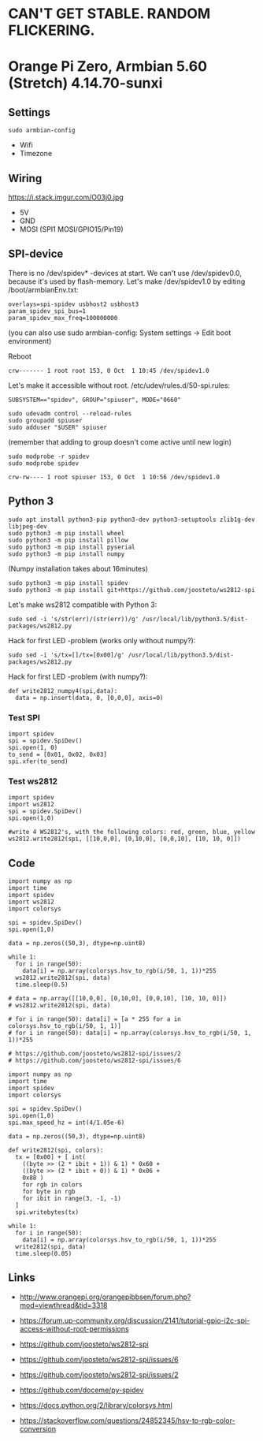 # CAN'T GET STABLE. RANDOM FLICKERING.

# Orange Pi Zero, Armbian 5.60 (Stretch) 4.14.70-sunxi

## Settings
`sudo armbian-config`
- Wifi
- Timezone

## Wiring
https://i.stack.imgur.com/O03j0.jpg
- 5V
- GND
- MOSI (SPI1 MOSI/GPIO15/Pin19)

## SPI-device

There is no /dev/spidev* -devices at start. We can't use /dev/spidev0.0, because it's used by flash-memory. Let's make /dev/spidev1.0 by editing /boot/armbianEnv.txt:
```
overlays=spi-spidev usbhost2 usbhost3
param_spidev_spi_bus=1
param_spidev_max_freq=100000000
```
(you can also use sudo armbian-config: System settings -> Edit boot environment)

Reboot

`crw------- 1 root root 153, 0 Oct  1 10:45 /dev/spidev1.0`

Let's make it accessible without root. 
/etc/udev/rules.d/50-spi.rules:
```
SUBSYSTEM=="spidev", GROUP="spiuser", MODE="0660"
```
```
sudo udevadm control --reload-rules
sudo groupadd spiuser
sudo adduser "$USER" spiuser
```
(remember that adding to group doesn't come active until new login)

```
sudo modprobe -r spidev
sudo modprobe spidev
```

`crw-rw---- 1 root spiuser 153, 0 Oct  1 10:56 /dev/spidev1.0`
 
## Python 3

```
sudo apt install python3-pip python3-dev python3-setuptools zlib1g-dev libjpeg-dev
sudo python3 -m pip install wheel
sudo python3 -m pip install pillow
sudo python3 -m pip install pyserial
sudo python3 -m pip install numpy
```
(Numpy installation takes about 16minutes)

```
sudo python3 -m pip install spidev
sudo python3 -m pip install git+https://github.com/joosteto/ws2812-spi
```

Let's make ws2812 compatible with Python 3:
```
sudo sed -i 's/str(err)/(str(err))/g' /usr/local/lib/python3.5/dist-packages/ws2812.py
```
Hack for first LED -problem (works only without numpy?):
```
sudo sed -i 's/tx=[]/tx=[0x00]/g' /usr/local/lib/python3.5/dist-packages/ws2812.py
```
Hack for first LED -problem (with numpy?):
```
def write2812_numpy4(spi,data):
  data = np.insert(data, 0, [0,0,0], axis=0)
```

### Test SPI

```
import spidev
spi = spidev.SpiDev()
spi.open(1, 0)
to_send = [0x01, 0x02, 0x03]
spi.xfer(to_send)
```

### Test ws2812
```
import spidev
import ws2812
spi = spidev.SpiDev()
spi.open(1,0)

#write 4 WS2812's, with the following colors: red, green, blue, yellow
ws2812.write2812(spi, [[10,0,0], [0,10,0], [0,0,10], [10, 10, 0]])
```

## Code

```
import numpy as np
import time
import spidev
import ws2812
import colorsys

spi = spidev.SpiDev()
spi.open(1,0)

data = np.zeros((50,3), dtype=np.uint8)

while 1:
  for i in range(50):
    data[i] = np.array(colorsys.hsv_to_rgb(i/50, 1, 1))*255
  ws2812.write2812(spi, data)
  time.sleep(0.5)

# data = np.array([[10,0,0], [0,10,0], [0,0,10], [10, 10, 0]])
# ws2812.write2812(spi, data)

# for i in range(50): data[i] = [a * 255 for a in colorsys.hsv_to_rgb(i/50, 1, 1)]
# for i in range(50): data[i] = np.array(colorsys.hsv_to_rgb(i/50, 1, 1))*255

# https://github.com/joosteto/ws2812-spi/issues/2
# https://github.com/joosteto/ws2812-spi/issues/6
```

```
import numpy as np
import time
import spidev
import colorsys

spi = spidev.SpiDev()
spi.open(1,0)
spi.max_speed_hz = int(4/1.05e-6)

data = np.zeros((50,3), dtype=np.uint8)

def write2812(spi, colors):
  tx = [0x00] + [ int(
    ((byte >> (2 * ibit + 1)) & 1) * 0x60 +
    ((byte >> (2 * ibit + 0)) & 1) * 0x06 +
    0x88 )
    for rgb in colors
    for byte in rgb
    for ibit in range(3, -1, -1)
  ]
  spi.writebytes(tx)
  
while 1:
  for i in range(50):
    data[i] = np.array(colorsys.hsv_to_rgb(i/50, 1, 1))*255
  write2812(spi, data)
  time.sleep(0.05)
```

## Links
- http://www.orangepi.org/orangepibbsen/forum.php?mod=viewthread&tid=3318
- https://forum.up-community.org/discussion/2141/tutorial-gpio-i2c-spi-access-without-root-permissions

- https://github.com/joosteto/ws2812-spi
- https://github.com/joosteto/ws2812-spi/issues/6
- https://github.com/joosteto/ws2812-spi/issues/2
- https://github.com/doceme/py-spidev
- https://docs.python.org/2/library/colorsys.html
- https://stackoverflow.com/questions/24852345/hsv-to-rgb-color-conversion
